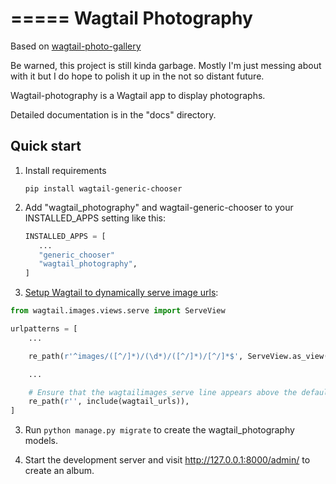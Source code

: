 =====
Wagtail Photography
=====

Based on [wagtail-photo-gallery](https://github.com/donhauser/wagtail-photo-gallery)

Be warned, this project is still kinda garbage. Mostly I'm just messing about with it but I do hope to polish it up in
the not so distant future.

Wagtail-photography is a Wagtail app to display photographs.

Detailed documentation is in the "docs" directory.

Quick start
-----------

1. Install requirements

   ```pip install wagtail-generic-chooser```


2. Add "wagtail_photography" and wagtail-generic-chooser to your INSTALLED_APPS setting like this:

   ```python
   INSTALLED_APPS = [
      ...
      "generic_chooser"
      "wagtail_photography",
   ]
   ```


3. [Setup Wagtail to dynamically serve image urls](https://docs.wagtail.org/en/stable/advanced_topics/images/image_serve_view.html#setup):

```python
from wagtail.images.views.serve import ServeView

urlpatterns = [
    ...

    re_path(r'^images/([^/]*)/(\d*)/([^/]*)/[^/]*$', ServeView.as_view(), name='wagtailimages_serve'),

    ...

    # Ensure that the wagtailimages_serve line appears above the default Wagtail page serving route
    re_path(r'', include(wagtail_urls)),
]
```

3. Run ``python manage.py migrate`` to create the wagtail_photography models.

4. Start the development server and visit http://127.0.0.1:8000/admin/
   to create an album.